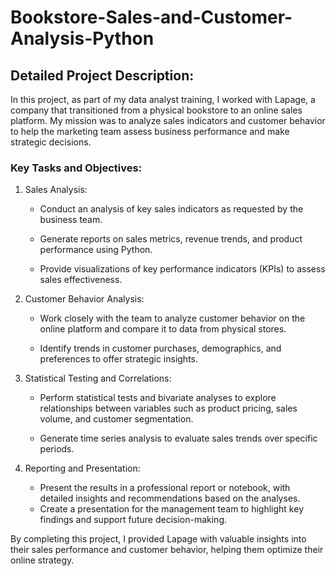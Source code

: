 # Bookstore-Sales-and-Customer-Analysis-Python

## Detailed Project Description:
In this project, as part of my data analyst training, I worked with Lapage, a company that transitioned from a physical bookstore to an online sales platform. My mission was to analyze sales indicators and customer behavior to help the marketing team assess business performance and make strategic decisions.

### Key Tasks and Objectives:

1. Sales Analysis:

    - Conduct an analysis of key sales indicators as requested by the business team.

    - Generate reports on sales metrics, revenue trends, and product performance using Python.
   
    - Provide visualizations of key performance indicators (KPIs) to assess sales effectiveness.
   
2. Customer Behavior Analysis:

    - Work closely with the team to analyze customer behavior on the online platform and compare it to data from physical stores.
   
    - Identify trends in customer purchases, demographics, and preferences to offer strategic insights.
   
3. Statistical Testing and Correlations:

    - Perform statistical tests and bivariate analyses to explore relationships between variables such as product pricing, sales volume, and customer segmentation.
      
    - Generate time series analysis to evaluate sales trends over specific periods.
      
4. Reporting and Presentation:

    -  Present the results in a professional report or notebook, with detailed insights and recommendations based on the analyses.
    -  Create a presentation for the management team to highlight key findings and support future decision-making.
  
By completing this project, I provided Lapage with valuable insights into their sales performance and customer behavior, helping them optimize their online strategy.
